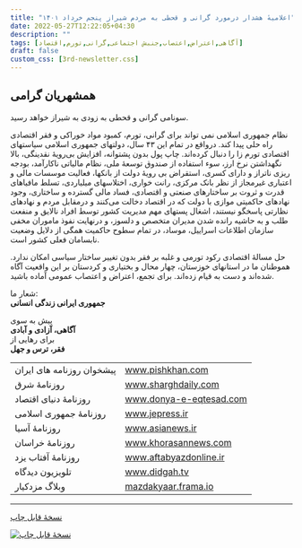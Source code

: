 ```yaml
---
title: "اعلامیهٔ هشدار درمورد گرانی و قحطی به مردم شیراز پنجم خرداد ۱۴۰۱"
date: 2022-05-27T12:22:05+04:30
description: ""
tags: [آگاهی,اعتراض,اعتصاب,جنبش اجتماعی,گرانی,تورم,اقتصاد]
draft: false
custom_css: [3rd-newsletter.css]
---
```

## همشهریان گرامی

سونامی گرانی و قحطی به زودی به شیراز خواهد رسید.

نظام جمهوری اسلامی نمی تواند برای گرانی، تورم، کمبود مواد خوراکی و فقر اقتصادی راه حلی پیدا کند. درواقع در تمام این ۴۳ سال، دولتهای جمهوری اسلامی سیاستهای اقتصادی تورم زا را دنبال کرده‌اند. چاپ پول بدون پشتوانه، افزایش بی‌رویهٔ نقدینگی، بالا نگهداشتن نرخ ارز، سوء استفاده از صندوق توسعهٔ ملی، نظام مالیاتی ناکارآمد، بودجه ریزی ناتراز و دارای کسری، استقراض بی رویهٔ دولت از بانکها، فعالیت موسسات مالی و اعتباری غیرمجاز از نظر بانک مرکزی، رانت خواری، اختلاسهای میلیاردی، تسلط مافیاهای قدرت و ثروت بر ساختارهای صنعتی و اقتصادی، فساد مالی گسترده و ساختاری، وجود نهادهای حاکمیتی موازی با دولت که در اقتصاد دخالت می‌کنند و درمقابل مردم و نهادهای نظارتی پاسخگو نیستند، اشغال پستهای مهم مدیریت کشور توسط افراد نالایق و منفعت طلب و به حاشیه رانده شدن مدیران متخصص و دلسوز، و درنهایت نفوذ ماموران مخفی سازمان اطلاعات اسراییل، موساد، در تمام سطوح حاکمیت همگی از دلایل وضعیت نابسامان فعلی کشور است.

حل مسالهٔ اقتصادی رکود تورمی و غلبه بر فقر بدون تغییر ساختار سیاسی امکان ندارد. هموطنان ما در استانهای خوزستان، چهار محال و بختیاری و کردستان بر این واقعیت آگاه شده‌اند و دست به قیام زده‌اند. برای تجمع، اعتراض و اعتصاب عمومی آماده باشید.
 
شعار ما:  
**جمهوری ایرانی 		زندگی انسانی**

پیش به سوی  
**آگاهی، آزادی و آبادی**  
برای رهایی از  
**فقر، ترس و جهل**

<table>
	<tr>
		<td>پیشخوان روزنامه های ایران</td>
		<td style="direction: ltr;"><a href="https://www.pishkhan.com">www.pishkhan.com</a></td>
	</tr>
	<tr>
		<td>روزنامهٔ شرق</td>
		<td style="direction: ltr;"><a href="https://www.sharghdaily.com">www.sharghdaily.com</a></td>
	</tr>
	<tr>
		<td>روزنامهٔ دنیای اقتصاد</td>
		<td style="direction: ltr;"><a href="https://donya-e-eqtesad.com/">www.donya-e-eqtesad.com</a></td>
	</tr>
	<tr>
		<td>روزنامهٔ جمهوری اسلامی</td>
		<td style="direction: ltr;"><a href="http://www.jepress.ir/">www.jepress.ir</a></td>
	</tr>
	<tr>
		<td>روزنامهٔ آسیا</td>
		<td style="direction: ltr;"><a href="https://www.asianews.ir/">www.asianews.ir</a></td>
	</tr>
	<tr>
		<td>روزنامهٔ خراسان</td>
		<td style="direction: ltr;"><a href="http://www.khorasannews.com/">www.khorasannews.com</a></td>
	</tr>
	<tr>
		<td>روزنامهٔ آفتاب یزد</td>
		<td style="direction: ltr;"><a href="https://www.aftabyazdonline.ir/">www.aftabyazdonline.ir</a></td>
	</tr>
	<tr>
		<td>تلویزیون دیدگاه</td>
		<td style="direction: ltr;"><a href="https://www.didgah.tv/">www.didgah.tv</a></td>
	</tr>
	<tr>
		<td>وبلاگ مزدکیار</td>
		<td style="direction: ltr;"><a href="https://mazdakyaar.frama.io/">mazdakyaar.frama.io</a></td>
	</tr>
</table>

---
[نسخهٔ قابل چاپ](../docs/3rd-newsletter-printable.pdf)

[![نسخهٔ قابل چاپ](../images/3rd-newsletter.png)](../docs/3rd-newsletter-printable.pdf)















